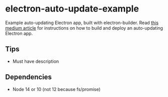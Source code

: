 # electron-auto-update-example

Example auto-updating Electron app, built with electron-builder. Read [this medium article](https://medium.com/@johndyer24/creating-and-deploying-an-auto-updating-electron-app-for-mac-and-windows-using-electron-builder-6a3982c0cee6) for instructions on how to build and deploy an auto-updating Electron app.

## Tips

- Must have description

## Dependencies

- Node 14 or 10 (not 12 because fs/promise)

